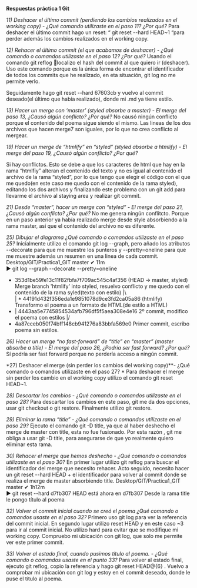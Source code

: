 **Respuestas práctica 1 Git**

*11) Deshacer el último commit (perdiendo los cambios realizados en el working copy)*
*- ¿Qué comando utilizaste en el paso 11? ¿Por qué?*
Para deshacer el último commit hago un reset: “  git reset --hard HEAD~1 “para perder además los cambios realizados en el working copy.

*12) Rehacer el último commit (el que acabamos de deshacer)*
*- ¿Qué comando o comandos utilizaste en el paso 12? ¿Por qué?*
Usando el comando  git reflog localizo el hash del commit al que quiero ir (deshacer).
Uso este comando porque es la única forma de encontrar el identificador de todos los commits que he realizado, en eta situación, git log no me permite verlo.

Seguidamente hago git reset  --hard 67603cb y vuelvo al commit deseado(el último que había realizado), donde mi .md ya tiene estilo. 

*13) Hacer un merge con ‘master’ (styled absorbe a master)*
*- El merge del paso 13, ¿Causó algún conflicto? ¿Por qué?*
No causó ningún conflicto porque el contenido del poema sigue siendo el mismo.
Las lineas de los dos archivos que hacen merge7 son iguales, por lo que no crea conflicto al mergear.

*19) Hacer un merge de “htmlify” en “styled” (styled absorbe a htmlify)*
*- El merge del paso 19, ¿Causó algún conflicto? ¿Por qué?*

Si hay conflictos.
Esto se debe a que los caracteres de html que hay en la rama “htmlfiy” alteran el contenido del texto y no es igual al contenido el archivo de la rama “styled”, por lo que tengo que elegir el código con el que me quedo(en este caso me quedo con el contenido de la rama styled), editando los dos archivos y finalizando este problema con un git add para llevarme el archivo al staying area y realizar git commit.

*21) Desde “master”, hacer un merge con “styled”*
*- El merge del paso 21, ¿Causó algún conflicto? ¿Por qué?*
No me genera ningún conflitcto.
Porque en un paso anterior ya había realizado merge desde style absorbiendo a la rama master, así que el contenido del archivo no es diferente.


*25) Dibujar el diagrama*
*¿Qué comando o comandos utilizaste en el paso 25?*
Inicialmente utilizo el comando git log --graph, pero añado los atributos --decorate para que me muestre los punteros 
y --pretty=oneline para que me muestre además un resumen en una linea de cada commit.
Desktop/GIT/Practica1_GIT  master ✔                                                                     11m  
▶ git log --graph --decorate --pretty=oneline

*   353d1be59fe13c11f82fbfa7f709ac545c4af356 (HEAD -> master, styled) Merge branch 'htmlify' into styled, resuelvo conflicto y me quedo con el contenido de la rama syled(texto con estilo)
|\  
| * 44191d432f356eda1e9851078d9ce3fd2ca05a86 (htmlify) Transformo el poema a un formato de HTML(de estilo a HTML)
* | 4443aa5e7745854534afb796df5f5aea308e4e16 2º commit, modifico el poema con estilos
|/  
* 4a87cceb050f74bff148cb941276a83bbfa569e0 Primer commit, escribo poema sin estilos.


*26) Hacer un merge “no fast-forward” de “title” en “master” (master absorbe a title)*
*- El merge del paso 26, ¿Podría ser fast forward? ¿Por qué?*
Sí podría ser fast forward porque no perdería acceso a ningún commit.

*27) Deshacer el merge (sin perder los cambios del working copy)**- ¿Qué comando o comandos utilizaste en el paso 27? *
Para deshacer el merge sin perder los cambio en el working copy utilizo el comando git reset HEAD~1.

*28) Descartar los cambios*
*- ¿Qué comando o comandos utilizaste en el paso 28?*
Para descartar los cambios en este paso, git me da dos opciones, usar git checkout o git restore. 
Finalmente utilizo git restore.

*29) Eliminar la rama “title”*
*- ¿Qué comando o comandos utilizaste en el paso 29?*
Ejecuto el comando git -D title, ya que al haber deshecho el merge de master con title, esta no fue fusionado. Por esta razón , git me obliga a usar git -D title, para asegurarse de que yo realmente quiero eliminar esta rama.

*30) Rehacer el merge que hemos deshecho*
*- ¿Qué comando o comandos utilizaste en el paso 30?*
En primer lugar utilizo git reflog para buscar el identificador del merge que necesito rehacer.
Acto seguido, necesito hacer un git reset --hard HEAD + el identificador para volver al commit donde se realiza el merge de master absorbiendo title.
Desktop/GIT/Practica1_GIT  master ✔                                                                   1h12m  
▶ git reset --hard d7fb307
HEAD está ahora en d7fb307 Desde la rama title le pongo título al poema


*32) Volver al commit inicial cuando se creó el poema*
*¿Qué comando o comandos usaste en el paso 32?*
Primero uso git log para ver la referencia  del commit inicial.
En segundo lugar utilizo reset HEAD y en este caso ~3 para ir al commit inicial. No utilizo hard para evitar que se modifique mi working copy.
Compruebo mi ubicación con git log, que solo me permite ver este primer commit.

*33) Volver al estado final, cuando pusimos título al poema.*
*- ¿Qué comando o comandos usaste en el punto 33?*
Para volver al estado final, ejecuto git reflog, copio la referencia y hago git reset HEAD@{6} .
Vuelvo a comprobar mi ubicación con git log y estoy en el commit deseado, donde le puse el título al poema.







